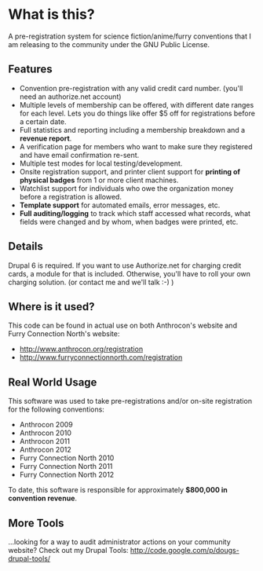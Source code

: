 
What is this?
=============

A pre-registration system for science fiction/anime/furry conventions that I am releasing to the community under the GNU Public License.

Features
--------

- Convention pre-registration with any valid credit card number. 
	(you'll need an authorize.net account)
- Multiple levels of membership can be offered, with different date ranges 
	for each level. Lets you do things like offer $5 off for registrations before a certain date.
- Full statistics and reporting including a membership breakdown and a **revenue report**.
- A verification page for members who want to make sure they registered and have email confirmation re-sent.
- Multiple test modes for local testing/development.
- Onsite registration support, and printer client support for **printing of physical badges** from 1 or more client machines.
- Watchlist support for individuals who owe the organization money before a registration is allowed.
- **Template support** for automated emails, error messages, etc.
- **Full auditing/logging** to track which staff accessed what records, what fields were changed and by whom, when badges were printed, etc.


Details
-------

Drupal 6 is required. If you want to use Authorize.net for charging credit 
cards, a module for that is included. Otherwise, you'll have to roll your 
own charging solution. (or contact me and we'll talk :-) )

Where is it used?
-----------------

This code can be found in actual use on both Anthrocon's website and 
Furry Connection North's website:

- http://www.anthrocon.org/registration
- http://www.furryconnectionnorth.com/registration


Real World Usage
----------------
This software was used to take pre-registrations and/or on-site registration 
for the following conventions:

- Anthrocon 2009
- Anthrocon 2010
- Anthrocon 2011
- Anthrocon 2012
- Furry Connection North 2010
- Furry Connection North 2011
- Furry Connection North 2012

To date, this software is responsible for approximately **$800,000 in 
convention revenue**.

More Tools
----------

...looking for a way to audit administrator actions on your community website? 
Check out my Drupal Tools: http://code.google.com/p/dougs-drupal-tools/



